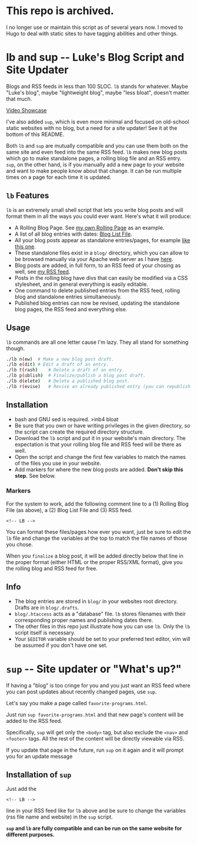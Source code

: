 # This repo is archived.

I no longer use or maintain this script as of several years now. I moved to
Hugo to deal with static sites to have tagging abilities and other things.


# lb and sup -- Luke's Blog Script and Site Updater


Blogs and RSS feeds in less than 100 SLOC. `lb` stands for whatever. Maybe "Luke's blog", maybe "lightweight blog", maybe "less bloat", doesn't matter that much.

[Video Showcase](https://www.youtube.com/watch?v=S1WQlr42xDM)

I've also added `sup`, which is even more minimal and focused on old-school static websites with no blog, but a need for a site updater! See it at the bottom of this README.

Both `lb` and `sup` are mutually compatible and you can use them both on the same site and even feed into the same RSS feed.
`lb` makes new blog posts which go to make standalone pages, a rolling blog file and an RSS entry. `sup`, on the other hand, is if you manually add a new page to your website and want to make people know about that change. It can be run multiple times on a page for each time it is updated.

## `lb` Features

`lb` is an extremely small shell script that lets you write blog posts and will format them in all the ways you could ever want. Here's what it will produce:

- A Rolling Blog Page. See [my own Rolling Page](https://lukesmith.xyz/blog.html) as an example.
- A list of all blog entries with dates: [Blog List File](https://lukesmith.xyz/blogindex.html).
- All your blog posts appear as standalone entries/pages, for example [like this one](https://lukesmith.xyz/blog/the-real-bronze-age-mindset.html).
- These standalone files exist in a `blog/` directory, which you can allow to be browsed manually via your Apache web server as I have [here](http://lukesmith.xyz/blog).
- Blog posts are added, in full form, to an RSS feed of your chosing as well, see [my RSS feed](https://lukesmith.xyz/rss.xml).
- Posts in the rolling blog have divs that can easily be modified via a CSS stylesheet, and in general everything is easily editable.
- One command to delete published entries from the RSS feed, rolling blog and standalone entries simultaneously.
- Published blog entries can now be revised, updating the standalone blog pages, the RSS feed and everything else.

## Usage

`lb` commands are all one letter cause I'm lazy. They all stand for something though.

```sh
./lb n(ew)	# Make a new blog post draft.
./lb e(dit)	# Edit a draft of an entry.
./lb t(rash)	# Delete a draft of an entry.
./lb p(ublish)	# Finalize/publish a blog post draft.
./lb d(elete)	# Delete a published blog post.
./lb r(evise)	# Revise an already published entry (you can republish it with `lb p` when done)
```

## Installation

+ bash and GNU sed is required. >inb4 bloat
+ Be sure that you own or have writing privileges in the given directory, so the script can create the required directory structure.
+ Download the `lb` script and put it in your website's main directory. The expectation is that your rolling blog file and RSS feed will be there as well.
+ Open the script and change the first few variables to match the names of the files you use in your website.
+ Add markers for where the new blog posts are added. **Don't skip this step.** See below.

### Markers

For the system to work, add the following comment line to a (1) Rolling Blog File (as above), a (2) Blog List File and (3) RSS feed.

```
<!-- LB -->
```

You can format these files/pages how ever you want, just be sure to edit the `lb` file and change the variables at the top to match the file names of those you chose.

When you `finalize` a blog post, it will be added directly below that line in the proper format (either HTML or the proper RSS/XML format), give you the rolling blog and RSS feed for free.

## Info

- The blog entries are stored in `blog/` in your websites root directory. Drafts are in `blog/.drafts`.
- `blog/.htaccess` acts as a "database" file. `lb` stores filenames with their corresponding proper names and publishing dates there.
- The other files in this repo just illustrate how you can use `lb`. Only the `lb` script itself is necessary.
- Your `$EDITOR` variable should be set to your preferred text editor, vim will be assumed if you don't have one set.

# `sup` -- Site updater or "What'**s up**?"

If having a "blog" is too cringe for you and you just want an RSS feed where you can post updates about recently changed pages, use `sup`.

Let's say you make a page called `favorite-programs.html`.

Just run `sup favorite-programs.html` and that new page's content will be added to the RSS feed.

Specifically, `sup` will get only the `<body>` tag, but also exclude the `<nav>` and `<footer>` tags. All the rest of the content will be directly viewable via RSS.

If you update that page in the future, run `sup` on it again and it will prompt you for an update message

## Installation of `sup`

Just add the

```
<!-- LB -->
```

line in your RSS feed like for `lb` above and be sure to change the variables (rss file name and website) in the `sup` script.


**`sup` and `lb` are fully compatible and can be run on the same website for different purposes.**
